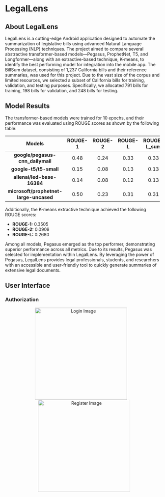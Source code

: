 # LegalLens

## About LegalLens

LegalLens is a cutting-edge Android application designed to automate the summarization of legislative bills using advanced Natural Language Processing (NLP) techniques. The project aimed to compare several abstractive transformer-based models—Pegasus, ProphetNet, T5, and Longformer—along with an extractive-based technique, K-means, to identify the best performing model for integration into the mobile app. 
The BillSum dataset, consisting of 1,237 California bills and their reference summaries, was used for this project. Due to the vast size of the corpus and limited resources, we selected a subset of California bills for training, validation, and testing purposes. Specifically, we allocated 791 bills for training, 198 bills for validation, and 248 bills for testing. 

## Model Results

The transformer-based models were trained for 10 epochs, and their performance was evaluated using ROUGE scores as shown by the following table:

| Models                                  | ROUGE-1 | ROUGE-2 | ROUGE-L | ROUGE-L_sum |
| :---:                                   | :---:   | :---:   | :---:   | :---:       |
| **google/pegasus-cnn_dailymail**        | 0.48    | 0.24    | 0.33    | 0.33        |
| **google-t5/t5-small**                  | 0.15    | 0.08    | 0.13    | 0.13        |
| **allenai/led-base-16384**              | 0.14    | 0.08    | 0.12    | 0.13        |
| **microsoft/prophetnet-large-uncased**  | 0.50    | 0.23    | 0.31    | 0.31        |

Additionally, the K-means extractive technique achieved the following ROUGE scores:
-	**ROUGE-1:** 0.3505
-	**ROUGE-2:** 0.0909
-	**ROUGE-L:** 0.2680
  
Among all models, Pegasus emerged as the top performer, demonstrating superior performance across all metrics. Due to its results, Pegasus was selected for implementation within LegalLens. By leveraging the power of Pegasus, LegalLens provides legal professionals, students, and researchers with an accessible and user-friendly tool to quickly generate summaries of extensive legal documents. 

## User Interface

### Authorization


<p align="center">
  <img src="https://github.com/user-attachments/assets/d3b1e30b-c806-4d3b-a787-2d81b1422dca" alt="Login Image" width="300" style="margin-right: 10px;"/>
  <img src="https://github.com/user-attachments/assets/82a7429a-74c7-43be-ac66-d908af3b7d93" alt="Register Image" width="300" style="margin-left: 10px;"/>
</p>









